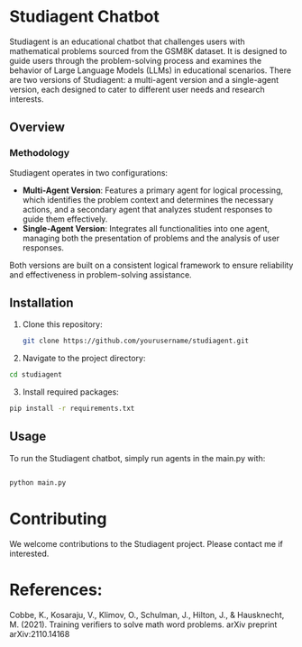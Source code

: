 # Studiagent Chatbot

Studiagent is an educational chatbot that challenges users with mathematical problems sourced from the GSM8K dataset. It is designed to guide users through the problem-solving process and examines the behavior of Large Language Models (LLMs) in educational scenarios. There are two versions of Studiagent: a multi-agent version and a single-agent version, each designed to cater to different user needs and research interests.

## Overview

### Methodology

Studiagent operates in two configurations:
- **Multi-Agent Version**: Features a primary agent for logical processing, which identifies the problem context and determines the necessary actions, and a secondary agent that analyzes student responses to guide them effectively.
- **Single-Agent Version**: Integrates all functionalities into one agent, managing both the presentation of problems and the analysis of user responses.

Both versions are built on a consistent logical framework to ensure reliability and effectiveness in problem-solving assistance.


## Installation

1. Clone this repository:
   ```bash
   git clone https://github.com/yourusername/studiagent.git

2. Navigate to the project directory:
  ```bash
  cd studiagent
  ```
3. Install required packages:
  ```bash
  pip install -r requirements.txt
  ```
## Usage
To run the Studiagent chatbot, simply run agents in the main.py with:
```bash

python main.py
```
# Contributing
We welcome contributions to the Studiagent project. Please contact me if interested.

# References:
Cobbe, K., Kosaraju, V., Klimov, O., Schulman, J., Hilton,
J., & Hausknecht, M. (2021). Training verifiers to solve
math word problems. arXiv preprint arXiv:2110.14168

